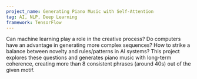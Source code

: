 ```yaml
---
project_name: Generating Piano Music with Self-Attention
tag: AI, NLP, Deep Learning
framework: TensorFlow
---
```

Can machine learning play a role in the creative process? Do computers have an advantage in generating more complex sequences? How to strike a balance between novelty and rules/patterns in AI systems? This project explores these questions and generates piano music with long-term coherence, creating more than 8 consistent phrases (around 40s) out of the given motif.
